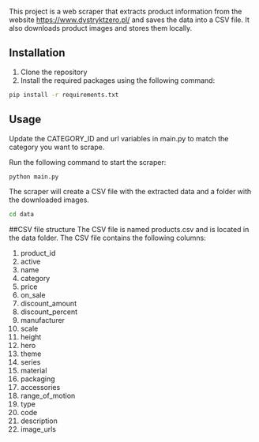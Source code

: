This project is a web scraper that extracts product information from the website https://www.dystryktzero.pl/ and saves the data into a CSV file. It also downloads product images and stores them locally.

## Installation
1. Clone the repository
2. Install the required packages using the following command:
```bash
pip install -r requirements.txt
```

## Usage
Update the CATEGORY_ID and url variables in main.py to match the category you want to scrape.

Run the following command to start the scraper:
```bash
python main.py
```
The scraper will create a CSV file with the extracted data and a folder with the downloaded images.
```bash
cd data
```


##CSV file structure
The CSV file is named products.csv and is located in the data folder.
The CSV file contains the following columns:
1. product_id
2. active
3. name
4. category
5. price
6. on_sale
7. discount_amount
8. discount_percent
9. manufacturer
10. scale
11. height
12. hero
13. theme
14. series
15. material
16. packaging
17. accessories
18. range_of_motion
19. type
20. code
21. description
22. image_urls




